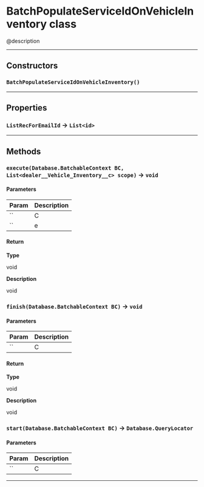 # BatchPopulateServiceIdOnVehicleInventory class

@description

---
## Constructors
### `BatchPopulateServiceIdOnVehicleInventory()`
---
## Properties

### `ListRecForEmailId` → `List<id>`

---
## Methods
### `execute(Database.BatchableContext BC, List<dealer__Vehicle_Inventory__c> scope)` → `void`
#### Parameters
|Param|Description|
|-----|-----------|
|`` | C |
|`` | e |

#### Return

**Type**

void

**Description**

void

### `finish(Database.BatchableContext BC)` → `void`
#### Parameters
|Param|Description|
|-----|-----------|
|`` | C |

#### Return

**Type**

void

**Description**

void

### `start(Database.BatchableContext BC)` → `Database.QueryLocator`
#### Parameters
|Param|Description|
|-----|-----------|
|`` | C |

---
